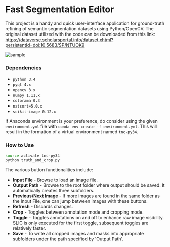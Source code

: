 # Fast Segmentation Editor

This project is a handy and quick user-interface application for ground-truth refining of semantic segmentation datasets using Python/OpenCV. The original dataset utilized with the code can be downloaded from this link: https://dataverse.scholarsportal.info/dataset.xhtml?persistentId=doi:10.5683/SP/NTUOK9

![sample](images/sample.png)

### Dependencies

+ `python 3.4`
+ `pyqt 4.x`
+ `opencv 3.x`
+ `numpy 1.11.x`
+ `colorama 0.3`
+ `natsort=5.0.x`
+ `scikit-image 0.12.x`

If Anaconda environment is your preference, do consider using the given `environment.yml` file with `conda env create -f environment.yml`. This will result in the formation of a virtual environment named `tnc-py34`.

### How to Use

```bash
source activate tnc-py34
python truth_and_crop.py
```

The various button functionalities include:
+ __Input File__ - Browse to load an image file.
+ __Output Path__ - Browse to the root folder where output should be saved. It automatically creates three subfolders.
+ __Previous/Next Image__ - If more images are found in the same folder as the Input File, one can jump between images with these buttons.
+ __Refresh__ - Discards changes.
+ __Crop__ - Toggles between annotation mode and cropping mode.
+ __Toggle__ - Toggles annotations on and off to enhance raw image visibility. SLIC is only executed for the first toggle, subsequent toggles are relatively faster.
+ __Save__ - To write all cropped images and masks into appropriate subfolders under the path specified by 'Output Path'.
